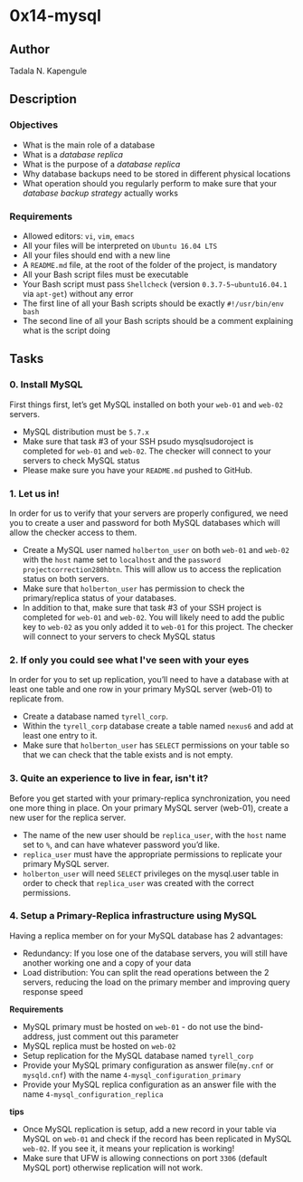 # 0x14-mysql

## Author

Tadala N. Kapengule

## Description

### Objectives

- What is the main role of a database
- What is a _database replica_
- What is the purpose of a _database replica_
- Why database backups need to be stored in different physical locations
- What operation should you regularly perform to make sure that your _database backup strategy_ actually works

### Requirements


- Allowed editors: ``vi``, ``vim``, ``emacs``
- All your files will be interpreted on ``Ubuntu 16.04 LTS``
- All your files should end with a new line
- A ``README.md`` file, at the root of the folder of the project, is mandatory
- All your Bash script files must be executable
- Your Bash script must pass ``Shellcheck`` (version ``0.3.7-5~ubuntu16.04.1`` via ``apt-get``) without any error
- The first line of all your Bash scripts should be exactly ``#!/usr/bin/env bash``
- The second line of all your Bash scripts should be a comment explaining what is the script doing

## Tasks

### 0. Install MySQL

First things first, let’s get MySQL installed on both your ``web-01`` and ``web-02`` servers.

- MySQL distribution must be ``5.7.x``
- Make sure that task #3 of your SSH psudo mysqlsudoroject is completed for ``web-01`` and ``web-02``. The checker will connect to your servers to check MySQL status
- Please make sure you have your ``README.md`` pushed to GitHub.

### 1. Let us in!

In order for us to verify that your servers are properly configured, we need you to create a user and password for both MySQL databases which will allow the checker access to them.

- Create a MySQL user named ``holberton_user`` on both ``web-01`` and ``web-02`` with the ``host`` name set to ``localhost`` and the ``password`` ``projectcorrection280hbtn``. This will allow us to access the replication status on both servers.
- Make sure that ``holberton_user`` has permission to check the primary/replica status of your databases.
- In addition to that, make sure that task #3 of your SSH project is completed for ``web-01`` and ``web-02``. You will likely need to add the public key to ``web-02`` as you only added it to ``web-01`` for this project. The checker will connect to your servers to check MySQL status

### 2. If only you could see what I've seen with your eyes 

In order for you to set up replication, you’ll need to have a database with at least one table and one row in your primary MySQL server (web-01) to replicate from.

- Create a database named ``tyrell_corp``.
- Within the ``tyrell_corp`` database create a table named ``nexus6`` and add at least one entry to it.
- Make sure that ``holberton_user`` has ``SELECT`` permissions on your table so that we can check that the table exists and is not empty.

### 3. Quite an experience to live in fear, isn't it?

Before you get started with your primary-replica synchronization, you need one more thing in place. On your primary MySQL server (web-01), create a new user for the replica server.

- The name of the new user should be ``replica_user``, with the ``host`` name set to ``%``, and can have whatever password you’d like.
- ``replica_user`` must have the appropriate permissions to replicate your primary MySQL server.
- ``holberton_user`` will need ``SELECT`` privileges on the mysql.user table in order to check that ``replica_user`` was created with the correct permissions.

### 4. Setup a Primary-Replica infrastructure using MySQL

Having a replica member on for your MySQL database has 2 advantages:

- Redundancy: If you lose one of the database servers, you will still have another working one and a copy of your data
- Load distribution: You can split the read operations between the 2 servers, reducing the load on the primary member and improving query response speed

__Requirements__


- MySQL primary must be hosted on ``web-01`` - do not use the bind-address, just comment out this parameter
- MySQL replica must be hosted on ``web-02``
- Setup replication for the MySQL database named ``tyrell_corp``
- Provide your MySQL primary configuration as answer file(``my.cnf`` or ``mysqld.cnf``) with the name ``4-mysql_configuration_primary``
- Provide your MySQL replica configuration as an answer file with the name ``4-mysql_configuration_replica``

__tips__

- Once MySQL replication is setup, add a new record in your table via MySQL on ``web-01`` and check if the record has been replicated in MySQL ``web-02``. If you see it, it means your replication is working!
- Make sure that UFW is allowing connections on port ``3306`` (default MySQL port) otherwise replication will not work.

### 